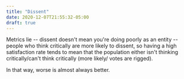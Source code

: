 ```yaml
---
title: "Dissent"
date: 2020-12-07T21:55:32-05:00
draft: true
---
```


Metrics lie -- dissent doesn't mean you're doing poorly as an entity -- people who think critically are more likely to dissent, so having a high satisfaction rate tends to mean that the population either isn't thinking critically/can't think critically (more likely/ votes are rigged).

In that way, worse is almost always better.
